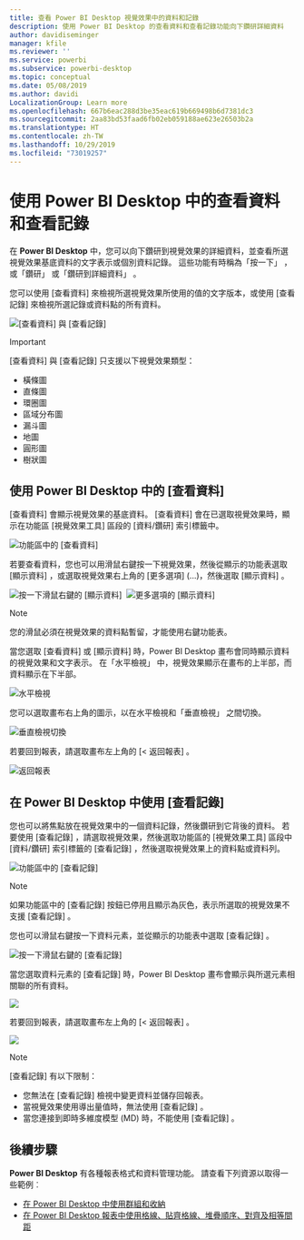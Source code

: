 ```yaml
---
title: 查看 Power BI Desktop 視覺效果中的資料和記錄
description: 使用 Power BI Desktop 的查看資料和查看記錄功能向下鑽研詳細資料
author: davidiseminger
manager: kfile
ms.reviewer: ''
ms.service: powerbi
ms.subservice: powerbi-desktop
ms.topic: conceptual
ms.date: 05/08/2019
ms.author: davidi
LocalizationGroup: Learn more
ms.openlocfilehash: 667b6eac288d3be35eac619b669498b6d7381dc3
ms.sourcegitcommit: 2aa83bd53faad6fb02eb059188ae623e26503b2a
ms.translationtype: HT
ms.contentlocale: zh-TW
ms.lasthandoff: 10/29/2019
ms.locfileid: "73019257"
---
```

# <a name="use-see-data-and-see-records-in-power-bi-desktop"></a>使用 Power BI Desktop 中的查看資料和查看記錄
在 **Power BI Desktop** 中，您可以向下鑽研到視覺效果的詳細資料，並查看所選視覺效果基底資料的文字表示或個別資料記錄。 這些功能有時稱為「按一下」  ，或「鑽研」  或「鑽研到詳細資料」  。

您可以使用 [查看資料]  來檢視所選視覺效果所使用的值的文字版本，或使用 [查看記錄]  來檢視所選記錄或資料點的所有資料。 

![[查看資料] 與 [查看記錄]](media/desktop-see-data-see-records/see-data-record.png)

>[!IMPORTANT]
>[查看資料]  與 [查看記錄]  只支援以下視覺效果類型：
>  - 橫條圖
>  - 直條圖
>  - 環圈圖
>  - 區域分布圖
>  - 漏斗圖
>  - 地圖
>  - 圓形圖
>  - 樹狀圖

## <a name="use-see-data-in-power-bi-desktop"></a>使用 Power BI Desktop 中的 [查看資料]

[查看資料]  會顯示視覺效果的基底資料。 [查看資料]  會在已選取視覺效果時，顯示在功能區 [視覺效果工具]  區段的 [資料/鑽研]  索引標籤中。

![功能區中的 [查看資料]](media/desktop-see-data-see-records/see-data1.png)

若要查看資料，您也可以用滑鼠右鍵按一下視覺效果，然後從顯示的功能表選取 [顯示資料]  ，或選取視覺效果右上角的 [更多選項]  (...)，然後選取 [顯示資料]  。

![按一下滑鼠右鍵的 [顯示資料]](media/desktop-see-data-see-records/see-data2.png)&nbsp;&nbsp;![更多選項的 [顯示資料]](media/desktop-see-data-see-records/see-data3.png)

> [!NOTE]
> 您的滑鼠必須在視覺效果的資料點暫留，才能使用右鍵功能表。

當您選取 [查看資料]  或 [顯示資料]  時，Power BI Desktop 畫布會同時顯示資料的視覺效果和文字表示。 在「水平檢視」  中，視覺效果顯示在畫布的上半部，而資料顯示在下半部。 

![水平檢視](media/desktop-see-data-see-records/see-data4a.png)

您可以選取畫布右上角的圖示，以在水平檢視和「垂直檢視」  之間切換。

![垂直檢視切換](media/desktop-see-data-see-records/see-data4.png)

若要回到報表，請選取畫布左上角的 [< 返回報表]  。

![返回報表](media/desktop-see-data-see-records/see-data5.png)

## <a name="use-see-records-in-power-bi-desktop"></a>在 Power BI Desktop 中使用 [查看記錄]

您也可以將焦點放在視覺效果中的一個資料記錄，然後鑽研到它背後的資料。 若要使用 [查看記錄]  ，請選取視覺效果，然後選取功能區的 [視覺效果工具]  區段中 [資料/鑽研]  索引標籤的 [查看記錄]  ，然後選取視覺效果上的資料點或資料列。 

![功能區中的 [查看記錄]](media/desktop-see-data-see-records/see-record1.png)

> [!NOTE]
> 如果功能區中的 [查看記錄]  按鈕已停用且顯示為灰色，表示所選取的視覺效果不支援 [查看記錄]  。

您也可以滑鼠右鍵按一下資料元素，並從顯示的功能表中選取 [查看記錄]  。

![按一下滑鼠右鍵的 [查看記錄]](media/desktop-see-data-see-records/see-record2.png)

當您選取資料元素的 [查看記錄]  時，Power BI Desktop 畫布會顯示與所選元素相關聯的所有資料。 

![](media/desktop-see-data-see-records/see-record3.png)

若要回到報表，請選取畫布左上角的 [< 返回報表]  。

![](media/desktop-see-data-see-records/see-record4.png)

> [!NOTE]
>[查看記錄]  有以下限制：
> - 您無法在 [查看記錄]  檢視中變更資料並儲存回報表。
> - 當視覺效果使用導出量值時，無法使用 [查看記錄]  。
> - 當您連接到即時多維度模型 (MD) 時，不能使用 [查看記錄]  。

## <a name="next-steps"></a>後續步驟
**Power BI Desktop** 有各種報表格式和資料管理功能。 請查看下列資源以取得一些範例︰

* [在 Power BI Desktop 中使用群組和收納](desktop-grouping-and-binning.md)
* [在 Power BI Desktop 報表中使用格線、貼齊格線、堆疊順序、對齊及相等間距](desktop-gridlines-snap-to-grid.md)

